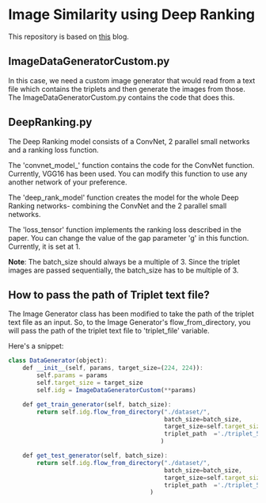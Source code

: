 # Image Similarity using Deep Ranking

This repository is based on [this](https://medium.com/@akarshzingade/image-similarity-using-deep-ranking-c1bd83855978) blog. 

## ImageDataGeneratorCustom.py

In this case, we need a custom image generator that would read from a text file which contains the triplets and then generate the images from those. The ImageDataGeneratorCustom.py contains the code that does this.

## DeepRanking.py

The Deep Ranking model consists of a ConvNet, 2 parallel small networks and a ranking loss function.

The 'convnet_model_' function contains the code for the ConvNet function. Currently, VGG16 has been used. You can modify this function to use any another network of your preference. 

The 'deep_rank_model' function creates the model for the whole Deep Ranking networks- combining the ConvNet and the 2 parallel small networks.

The 'loss_tensor' function implements the ranking loss described in the paper. You can change the value of the gap parameter 'g' in this function. Currently, it is set at 1. 

**Note**: The batch_size should always be a multiple of 3. Since the triplet images are passed sequentially, the batch_size has to be multiple of 3. 

## How to pass the path of Triplet text file?

The Image Generator class has been modified to take the path of the triplet text file as an input. So, to the Image Generator's flow_from_directory, you will pass the path of the triplet text file to 'triplet_file' variable.

Here's a snippet:
```javascript
class DataGenerator(object):
    def __init__(self, params, target_size=(224, 224)):
        self.params = params
        self.target_size = target_size
        self.idg = ImageDataGeneratorCustom(**params)

    def get_train_generator(self, batch_size):
        return self.idg.flow_from_directory("./dataset/",
                                            batch_size=batch_size,
                                            target_size=self.target_size,shuffle=False,
                                            triplet_path  ='./triplet_5033.txt'
                                           )

    def get_test_generator(self, batch_size):
        return self.idg.flow_from_directory("./dataset/",
                                            batch_size=batch_size,
                                            target_size=self.target_size, shuffle=False,
                                            triplet_path  ='./triplet_5033.txt'
                                        )
```


